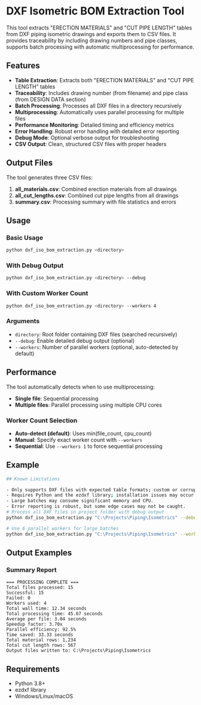 # DXF Isometric BOM Extraction Tool

This tool extracts "ERECTION MATERIALS" and "CUT PIPE LENGTH" tables from DXF piping isometric drawings and exports them to CSV files. It provides traceability by including drawing numbers and pipe classes, supports batch processing with automatic multiprocessing for performance.

## Features

- **Table Extraction**: Extracts both "ERECTION MATERIALS" and "CUT PIPE LENGTH" tables
- **Traceability**: Includes drawing number (from filename) and pipe class (from DESIGN DATA section)
- **Batch Processing**: Processes all DXF files in a directory recursively
- **Multiprocessing**: Automatically uses parallel processing for multiple files
- **Performance Monitoring**: Detailed timing and efficiency metrics
- **Error Handling**: Robust error handling with detailed error reporting
- **Debug Mode**: Optional verbose output for troubleshooting
- **CSV Output**: Clean, structured CSV files with proper headers

## Output Files

The tool generates three CSV files:

1. **all_materials.csv**: Combined erection materials from all drawings
2. **all_cut_lengths.csv**: Combined cut pipe lengths from all drawings  
3. **summary.csv**: Processing summary with file statistics and errors

## Usage

### Basic Usage
```bash
python dxf_iso_bom_extraction.py <directory>
```

### With Debug Output
```bash
python dxf_iso_bom_extraction.py <directory> --debug
```

### With Custom Worker Count
```bash
python dxf_iso_bom_extraction.py <directory> --workers 4
```

### Arguments

- `directory`: Root folder containing DXF files (searched recursively)
- `--debug`: Enable detailed debug output (optional)
- `--workers`: Number of parallel workers (optional, auto-detected by default)

## Performance

The tool automatically detects when to use multiprocessing:
- **Single file**: Sequential processing
- **Multiple files**: Parallel processing using multiple CPU cores

### Worker Count Selection
- **Auto-detect (default)**: Uses min(file_count, cpu_count)
- **Manual**: Specify exact worker count with `--workers`
- **Sequential**: Use `--workers 1` to force sequential processing

## Example

```bash
## Known Limitations

- Only supports DXF files with expected table formats; custom or corrupted DXF files may not be processed correctly.
- Requires Python and the ezdxf library; installation issues may occur on some systems.
- Large batches may consume significant memory and CPU.
- Error reporting is robust, but some edge cases may not be caught.
# Process all DXF files in project folder with debug output
python dxf_iso_bom_extraction.py "C:\Projects\Piping\Isometrics" --debug

# Use 6 parallel workers for large batches
python dxf_iso_bom_extraction.py "C:\Projects\Piping\Isometrics" --workers 6
```

## Output Examples

### Summary Report
```
=== PROCESSING COMPLETE ===
Total files processed: 15
Successful: 15
Failed: 0
Workers used: 4
Total wall time: 12.34 seconds
Total processing time: 45.67 seconds
Average per file: 3.04 seconds
Speedup factor: 3.70x
Parallel efficiency: 92.5%
Time saved: 33.33 seconds
Total material rows: 1,234
Total cut length rows: 567
Output files written to: C:\Projects\Piping\Isometrics
```

## Requirements

- Python 3.8+
- ezdxf library
- Windows/Linux/macOS
